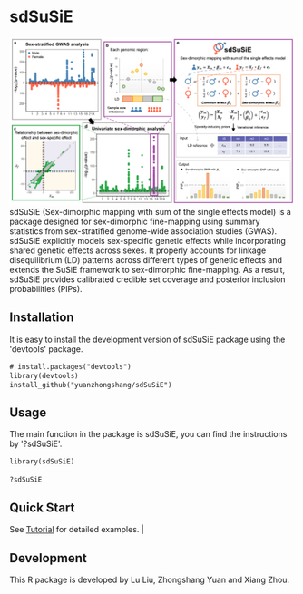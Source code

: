 # sdSuSiE
![sdSuSiE\_pipeline](sdSuSiE.png)
sdSuSiE (Sex-dimorphic mapping with sum of the single effects model) is a package designed for sex-dimorphic fine-mapping using summary statistics from sex-stratified genome-wide association studies (GWAS). sdSuSiE explicitly models sex-specific genetic effects while incorporating shared genetic effects across sexes. It properly accounts for linkage disequilibrium (LD) patterns across different types of genetic effects and extends the SuSiE framework to sex-dimorphic fine-mapping. As a result, sdSuSiE provides calibrated credible set coverage and posterior inclusion probabilities (PIPs). 

## Installation
It is easy to install the development version of sdSuSiE package using the 'devtools' package. 

```
# install.packages("devtools")
library(devtools)
install_github("yuanzhongshang/sdSuSiE")
```
## Usage
The main function in the package is sdSuSiE, you can find the instructions by '?sdSuSiE'.
```
library(sdSuSiE)

?sdSuSiE
```

## Quick Start

See [Tutorial](https://yuanzhongshang.github.io/sdSuSiE/) for detailed examples.                                                                                                                               |


## Development
This R package is developed by Lu Liu, Zhongshang Yuan and Xiang Zhou.
